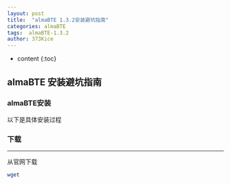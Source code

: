 ```yaml
---
layout: post
title:  "almaBTE 1.3.2安装避坑指南"
categories: almaBTE
tags:  almaBTE-1.3.2
author: 373Kice
---
```

* content
{:toc}

## almaBTE 安装避坑指南

### almaBTE安装

以下是具体安装过程

### 下载

---
从官网下载

```bash
wget
```

